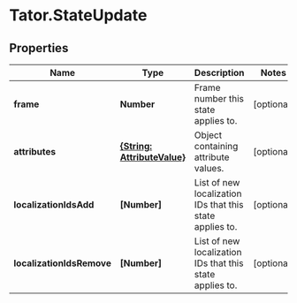 # Tator.StateUpdate

## Properties

Name | Type | Description | Notes
------------ | ------------- | ------------- | -------------
**frame** | **Number** | Frame number this state applies to. | [optional] 
**attributes** | [**{String: AttributeValue}**](AttributeValue.md) | Object containing attribute values. | [optional] 
**localizationIdsAdd** | **[Number]** | List of new localization IDs that this state applies to. | [optional] 
**localizationIdsRemove** | **[Number]** | List of new localization IDs that this state applies to. | [optional] 


